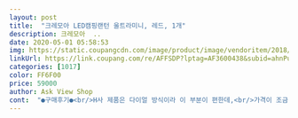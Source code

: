 ```yaml
---
layout: post 
title:  "크레모아 LED캠핑랜턴 울트라미니, 레드, 1개" 
description: 크레모아  ..
date: 2020-05-01 05:58:53 
img: https://static.coupangcdn.com/image/product/image/vendoritem/2018/11/30/3705199226/c573dc9c-825f-4208-8bcb-fed358007d90.jpg 
linkUrl: https://link.coupang.com/re/AFFSDP?lptag=AF3600438&subid=ahnPublicAsk&pageKey=92473131&itemId=287277025&vendorItemId=70321998453&traceid=V0-113-404ca1a5f049a829 
categories: [1017] 
color: FF6F00 
price: 59000 
author: Ask View Shop 
cont:  "●구매후기●<br/>H사 제품은 다이얼 방식이라 이 부분이 편한데,<br/>가격이 조금 더 저렴하거나 할인 프로모션이 있으면<br/>감사합니다.<br/><br/>구매한 제품입니다.<br/> 밝기 만족스럽구요.<br/><br/>기존에 H사의 제품을 보유하고 있던 차에,<br/>높게 평가 할 수 있을 것 같습니다.<br/><br/>다른 저가의 비슷한 led랜턴과는 정말 차이가 많네요!!<br/>문제는 없었으나 미세한 밝기 조절은 편의상으로<br/>밝기는 버튼을 길게 눌러서 가능하니 조작에서<br/>밧데리도 완충되어 보내주셔서 좋았고,<br/>방에서만 잠시 해 봤는데 꽤 밝은편이라 솔로나 미니멀캠핑을 즐기기에 충분할 것 같았습니다.<br/>.<br/><br/>보이는 추천 할 수 있는 제품 입니다.<br/><br/>실제로 점등한 결과 밝기도 기대 이상으로 좋았습니다.<br/><br/>아쉬움이 남아 있습니다.<br/> 마지막으로 제품 부속으로<br/>약간의 불편함이 있을 수 있습니다.<br/><br/>왜 크레모아 제품을 선호하는 이유을 짐작 할 수 있었습니다.<br/><br/>원래 유명한 랜턴답게,,<br/>이 작은 제품이 방진 방습 모두 되는 제품이고,<br/>이 제품은 그렇지 않습니다.<br/> 하지만 제품의 신뢰도<br/>이너텐트 실내용으로 추가 구매를 고려하던 중에,<br/>일단 로켓배송이라 주문후 몇시간만에 배송되어 좋았구요~<br/>작은 비너도 있고 본체에 걸이용 부품이 있음에도<br/>작은 사이즈지만 단단하고 견고한 느낌이 듭니다.<br/>.<br/><br/>제품 사이즈가 매우 작아서 놀랐습니다.<br/><br/>제품 퀄리티나 마감은 매우 우수하였고,<br/>제품을 받으니 최신 제조일 2019.<br/>9월 제품<br/>조명 색 변경은 짧게 두번 버튼으로 조절가능하고,<br/>좋았겠으나 그런 부분이 없어서 가격 부분은 약간의<br/>참, 따끈한 4월 제조 제품이라 더 맘에 들었구요~ ^^*<br/>추가로 하나 더 제공하여 고객을 위한 세심함이<br/>충전 상태로 LED 5칸 모두 충전되어 있었습니다.<br/><br/>크레모아는 항상 최고 ㅎㅎ 게다가 이건 미니사이즈라 평상시 가지고 다니기도 불편함이 없고 색이 3가지나 되니 다양하게 연출이 가능해서 넘 좋아용<br/>특히 마감이나 충격에 대한 안전성은 이 제품을<br/>하지만 사이즈와 제품 밝기가 비례하지 않습니다.<br/><br/>" 
---
```

